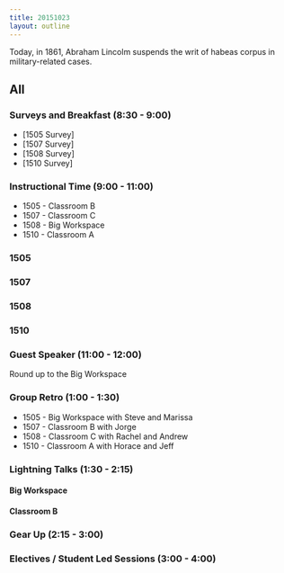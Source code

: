 ```yaml
---
title: 20151023
layout: outline
---
```


Today, in 1861, Abraham Lincolm suspends the writ of habeas corpus in military-related cases.

## All

### Surveys and Breakfast (8:30 - 9:00)

* [1505 Survey]
* [1507 Survey]
* [1508 Survey]
* [1510 Survey]

### Instructional Time (9:00 - 11:00)

* 1505 - Classroom B
* 1507 - Classroom C
* 1508 - Big Workspace
* 1510 - Classroom A

### 1505

### 1507

### 1508

### 1510

### Guest Speaker (11:00 - 12:00)

Round up to the Big Workspace

### Group Retro (1:00 - 1:30)

* 1505 - Big Workspace with Steve and Marissa
* 1507 - Classroom B with Jorge
* 1508 - Classroom C with Rachel and Andrew
* 1510 - Classroom A with Horace and Jeff

### Lightning Talks (1:30 - 2:15)

#### Big Workspace

#### Classroom B

### Gear Up (2:15 - 3:00)

### Electives / Student Led Sessions (3:00 - 4:00)


